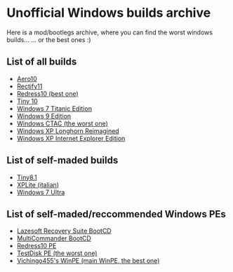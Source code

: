 # Unofficial Windows builds archive
Here is a mod/bootlegs archive, where you can find the worst windows builds...
... or the best ones :)

## List of all builds
- [Aero10](https://archive.org/details/aero-10)
- [Rectify11](https://archive.org/details/Rectify11)
- [Redress10 (best one)](https://archive.org/details/Redress10)
- [Tiny 10](https://dl.malwarewatch.org/windows/mods/Tiny%2010.iso)
- [Windows 7 Titanic Edition](https://archive.org/details/Windows7TitanicEdition)
- [Windows 9 Edition](https://archive.org/details/Windows9Edition)
- [Windows CTAC (the worst one)](https://archive.org/details/WindowsCTAC)
- [Windows XP Longhorn Reimagined](https://archive.org/details/windows-xp-longhorn-reimagined)
- [Windows XP Internet Explorer Edition](https://dl.malwarewatch.org/windows/mods/Windows%20XP%20%28IE%29.iso)

## List of self-maded builds
- [Tiny8.1](https://archive.org/details/Tiny8.1)
- [XPLite (italian)](https://archive.org/details/xplite-ita)
- [Windows 7 Ultra](https://archive.org/details/windows-7-ultra)

## List of self-maded/reccommended Windows PEs
- [Lazesoft Recovery Suite BootCD](https://archive.org/details/lazesoft-recovery-suite-boot-cd)
- [MultiCommander BootCD](https://archive.org/details/MultiCommander-BootCD)
- [Redress10 PE](https://archive.org/details/redress10-pe)
- [TestDisk PE (the worst one)](https://archive.org/details/testdisk-pe)
- [Vichingo455's WinPE (main WinPE, the best one)](https://archive.org/details/vichingo455-winpe)
